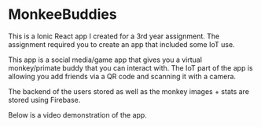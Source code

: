 # MonkeeBuddies

This is a Ionic React app I created for a 3rd year assignment. The assignment required you to create an app that included some IoT use.

This app is a social media/game app that gives you a virtual monkey/primate buddy that you can interact with.
The IoT part of the app is allowing you add friends via a QR code and scanning it with a camera.

The backend of the users stored as well as the monkey images + stats are stored using Firebase.

Below is a video demonstration of the app.
